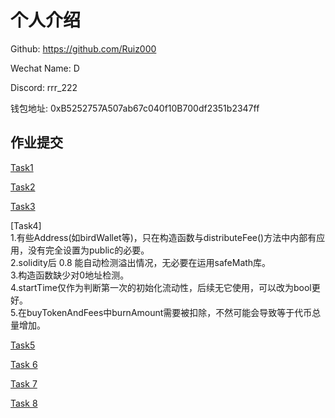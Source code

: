 # 个人介绍

Github: https://github.com/Ruiz000

Wechat Name: D  

Discord: rrr_222  

钱包地址: 0xB5252757A507ab67c040f10B700df2351b2347ff

## 作业提交
[Task1](https://github.com/Ruiz000/bootcamp-task1)

[Task2](https://github.com/Ruiz000/bootcamp-task2)

[Task3](https://github.com/Ruiz000/bootcamp-task3)

[Task4]  
1.有些Address(如birdWallet等)，只在构造函数与distributeFee()方法中内部有应用，没有完全设置为public的必要。  
2.solidity后 0.8 能自动检测溢出情况，无必要在运用safeMath库。  
3.构造函数缺少对0地址检测。  
4.startTime仅作为判断第一次的初始化流动性，后续无它使用，可以改为bool更好。  
5.在buyTokenAndFees中burnAmount需要被扣除，不然可能会导致等于代币总量增加。

[Task5](https://github.com/Ruiz000/wallet-ui)

[Task 6](https://github.com/Ruiz000/ChainlinkLearningPath/blob/main/contracts/DataFeedTask.sol)

[Task 7](https://github.com/Ruiz000/ChainlinkLearningPath/blob/main/contracts/VRFTask.sol)

[Task 8](https://github.com/Ruiz000/ChainlinkLearningPath/blob/main/contracts/AutomationTask.sol)


